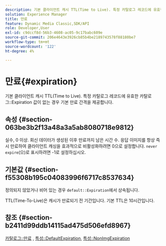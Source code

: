 ```yaml
---
description: 기본 클라이언트 캐시 TTL(Time to Live). 특정 카탈로그 레코드에 유효한 카탈로그 만료 값이 없는 경우 기본 만료 간격을 제공합니다.
solution: Experience Manager
title: 만료
feature: Dynamic Media Classic,SDK/API
role: Developer,User
exl-id: c9dccf8d-56b3-4608-ac05-9c17babc609e
source-git-commit: 206e4643e3926cb85b4be2189743578f88180be7
workflow-type: tm+mt
source-wordcount: '122'
ht-degree: 4%

---
```


# 만료{#expiration}

기본 클라이언트 캐시 TTL(Time to Live). 특정 카탈로그 레코드에 유효한 카탈로그::Expiration 값이 없는 경우 기본 만료 간격을 제공합니다.

## 속성 {#section-063be3b2f13a48a3a5ab8080718e9812}

실수, 0 이상. 회신 데이터가 생성된 이후 만료까지 남은 시간 수. 응답 이미지를 항상 즉시 만료하여 클라이언트 캐싱을 효과적으로 비활성화하려면 0으로 설정합니다. `never expire`(으)로 표시하려면 -1로 설정하십시오.

## 기본값 {#section-f55308b195c04083996f6717c8537634}

정의되지 않았거나 비어 있는 경우 `default::Expiration`에서 상속됩니다.

TTL(Time-To-Live)은 캐시가 만료되기 전 기간입니다. 기본 TTL은 10시간입니다.

## 참조 {#section-b2411d99ddb14115ad475d506efd8967}

[카탈로그::만료](../../../../../is-api/image-catalog/image-serving-api-ref/c-image-catalog-reference/c-image-svg-data-reference/c-image-data-reference/r-expiration-cat.md#reference-a7afd668ecbb4d2da65d86259aa6a28a) , [특성::DefaultExpiration](../../../../../is-api/image-catalog/image-serving-api-ref/c-image-catalog-reference/c-attributes-reference/r-defaultexpiration.md#reference-0526166fab654fceb243b75d1ea4f0cf), [특성::NonImgExpiration](../../../../../is-api/image-catalog/image-serving-api-ref/c-image-catalog-reference/c-attributes-reference/r-nonimgexpiration.md#reference-a8066cd0d24b4ea98100ade4821f1f9d)
